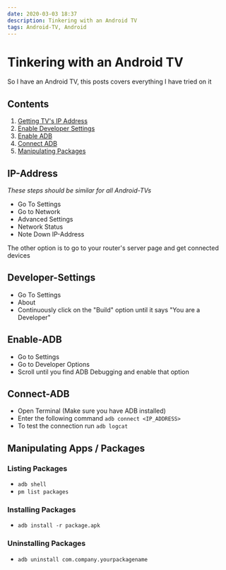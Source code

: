 ```yaml
---
date: 2020-03-03 18:37
description: Tinkering with an Android TV
tags: Android-TV, Android
---
```


# Tinkering with an Android TV

So I have an Android TV, this posts covers everything I have tried on it

## Contents

1. [Getting TV's IP Address](#IP-Address)
2. [Enable Developer Settings](#Developer-Settings)
3. [Enable ADB](#Enable-ADB)
4. [Connect ADB](#Connect-ADB)
5. [Manipulating Packages](#)

## IP-Address


*These steps should be similar for all Android-TVs*

* Go To Settings
* Go to Network
* Advanced Settings
* Network Status
* Note Down IP-Address


The other option is to go to your router's server page and get connected devices

## Developer-Settings

* Go To Settings
* About
* Continuously click on the "Build" option until it says "You are a Developer"

## Enable-ADB

* Go to Settings
* Go to Developer Options
* Scroll until you find ADB Debugging and enable that option

## Connect-ADB

* Open Terminal (Make sure you have ADB installed)
* Enter the following command `adb connect <IP_ADDRESS>`
* To test the connection run `adb logcat`

## Manipulating Apps / Packages


### Listing Packages


*  `adb shell`
* `pm list packages`


### Installing Packages


* `adb install -r package.apk`


### Uninstalling Packages


* `adb uninstall com.company.yourpackagename`

